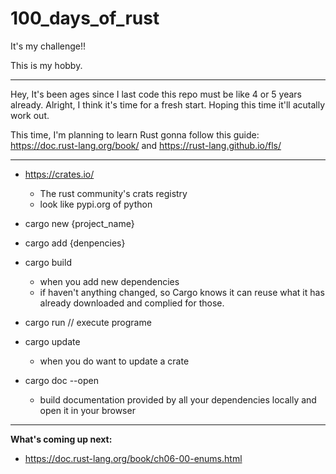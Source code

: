 # 100_days_of_rust

It's my challenge!!

This is my hobby.

------------------------------

Hey, It's been ages since I last code this repo must be like 4 or 5 years already.
Alright, I think it's time for a fresh start.
Hoping this time it'll acutally work out.

This time, I'm planning to learn Rust gonna follow this guide: https://doc.rust-lang.org/book/ and  https://rust-lang.github.io/fls/

------------------------------

 - https://crates.io/
    - The rust community's crats registry
    - look like pypi.org of python

 - cargo new {project_name}

 - cargo add {denpencies}

 - cargo build
    - when you add new dependencies
    - if haven't anything changed, so Cargo knows it can reuse what it has already downloaded and complied for those.

 - cargo run // execute programe

 - cargo update 
    - when you do want to update a crate

 - cargo doc --open
    - build documentation provided by all your dependencies locally and open it in your browser

------------------------------

<B>What's coming up next:</B>
- https://doc.rust-lang.org/book/ch06-00-enums.html